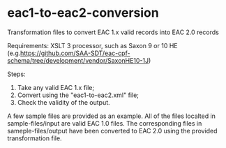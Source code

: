 # eac1-to-eac2-conversion
Transformation files to convert EAC 1.x valid records into EAC 2.0 records

Requirements:  XSLT 3 processor, such as Saxon 9 or 10 HE (e.g.https://github.com/SAA-SDT/eac-cpf-schema/tree/development/vendor/SaxonHE10-1J)

Steps:

1. Take any valid EAC 1.x file;
1. Convert using the "eac1-to-eac2.xml" file;
1. Check the validity of the output.

A few sample files are provided as an example. All of the files localted in sample-files/input are valid EAC 1.0 files. The corresponding files in sameple-files/output have been converted to EAC 2.0 using the provided transformation file.



